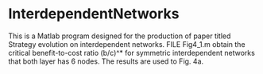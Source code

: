 # InterdependentNetworks
This is a Matlab program designed for the production of paper titled Strategy evolution on interdependent networks.
FILE
Fig4_1.m   obtain the critical benefit-to-cost ratio (b/c)^* for symmetric interdependent networks that both layer has 6 nodes. The results are used to Fig. 4a.
